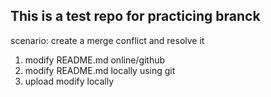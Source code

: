 ## This is a test repo for practicing branck

scenario: create a merge conflict and resolve it
1. modify README.md online/github
2. modify README.md locally using git
3.  upload
modify locally
